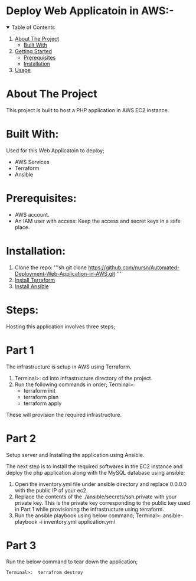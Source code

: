 # Deploy Web Applicatoin in AWS:-

<!-- TABLE OF CONTENTS: -->
<details open="open">
  <summary>Table of Contents</summary>
  <ol>
    <li>
      <a href="#about-the-project">About The Project</a>
      <ul>
        <li><a href="#built-with">Built With</a></li>
      </ul>
    </li>
    <li>
      <a href="#getting-started">Getting Started</a>
      <ul>
        <li><a href="#prerequisites">Prerequisites</a></li>
        <li><a href="#installation">Installation</a></li>
      </ul>
    </li>
    <li><a href="#usage">Usage</a></li>
  </ol>
</details>



<!-- ABOUT THE PROJECT: -->

# About The Project

This project is built to host a PHP application in AWS EC2 instance.


# Built With:

Used for this Web Applicatoin to deploy;
* AWS Services
* Terraform
* Ansible


# Prerequisites:

* AWS account.
* An IAM user with access: Keep the access and secret keys in a safe place.

# Installation:

1. Clone the repo:
    '''sh
    git clone https://github.com/nursn/Automated-Deployment-Web-Application-in-AWS.git
    '''
2. [Install Terraform](https://developer.hashicorp.com/terraform/downloads)
3. [Install Ansible](https://docs.ansible.com/ansible/latest/installation_guide/intro_installation.html)


# Steps:   

Hosting this application involves three steps;

# Part 1
  The infrastructure is setup in AWS using Terraform.

1. Terminal>: cd into infrastructure directory of the project.
2. Run the following commands in order;
    Terminal>: 
    * terraform init
    * terraform plan
    * terraform apply

These will provision the required infrastructure.

# Part 2 
  Setup server and Installing the application using Ansible. 

The next step is to install the required softwares in the EC2 instance and deploy the php application along with the MySQL database using ansible;

1. Open the inventory.yml file under ansible directory and replace 0.0.0.0 with the public IP of your ec2.
2. Replace the contents of the ./ansible/secrets/ssh.private with your private key. This is the private key corresponding to the public key used in Part 1 while provisioning the infrastructure using terraform.
3. Run the ansible playbook using below command;
    Terminal>:  ansible-playbook -i inventory.yml application.yml

# Part 3

Run the below command to tear down the application;

    Terminal>:  terrafrom destroy
